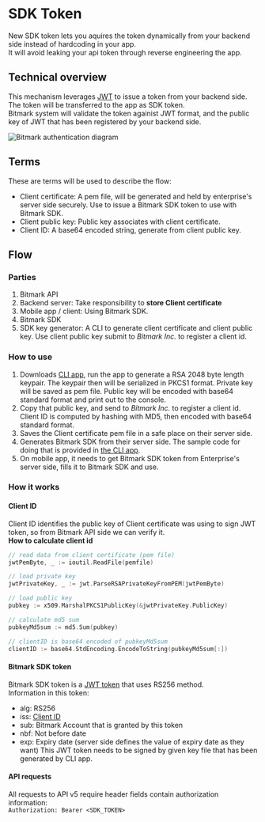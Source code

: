 # SDK Token

New SDK token lets you aquires the token dynamically from your backend side instead of hardcoding in your app.  
It will avoid leaking your api token through reverse engineering the app.

## Technical overview
This mechanism leverages [JWT](https://jwt.io) to issue a token from your backend side. The token will be transferred to the app as SDK token.  
Bitmark system will validate the token againist JWT format, and the public key of JWT that has been registered by your backend side.

![Bitmark authentication diagram](images/authentication_flowchart.png)

## Terms
These are terms will be used to describe the flow:
* Client certificate: A pem file, will be generated and held by enterprise's server side securely. Use to issue a Bitmark SDK token to use with Bitmark SDK.
* Client public key: Public key associates with client certificate.
* Client ID: A base64 encoded string, generate from client public key.

## Flow
### Parties
1. Bitmark API
3. Backend server: Take responsibility to **store Client certificate**
4. Mobile app / client: Using Bitmark SDK.
5. Bitmark SDK
6. SDK key generator: A CLI to generate client certificate and client public key. Use client public key submit to *Bitmark Inc.* to register a client id.

### How to use
1. Downloads [CLI app](https://github.com/bitmark-inc/sdk-key-generator), run the app to generate a RSA 2048 byte length keypair. The keypair then will be serialized in PKCS1 format. Private key will be saved as pem file. Public key will be encoded with base64 standard format and print out to the console.
2. Copy that public key, and send to *Bitmark Inc.* to register a client id. Client ID is computed by hashing with MD5, then encoded with base64 standard format.
3. Saves the Client certificate pem file in a safe place on their server side.
4. Generates Bitmark SDK from their server side. The sample code for doing that is provided in [the CLI app](https://github.com/bitmark-inc/sdk-key-generator/blob/develop/main.go#L47).
5. On mobile app, it needs to get Bitmark SDK token from Enterprise's server side, fills it to Bitmark SDK and use.

### How it works

#### Client ID
Client ID identifies the public key of Client certificate was using to sign JWT token, so from Bitmark API side we can verify it.  
**How to calculate client id**
``` go
// read data from client certificate (pem file)
jwtPemByte, _ := ioutil.ReadFile(pemfile)

// load private key
jwtPrivateKey, _ := jwt.ParseRSAPrivateKeyFromPEM(jwtPemByte)

// load public key
pubkey := x509.MarshalPKCS1PublicKey(&jwtPrivateKey.PublicKey)

// calculate md5 sum
pubkeyMd5sum := md5.Sum(pubkey)

// clientID is base64 encoded of pubkeyMd5sum
clientID := base64.StdEncoding.EncodeToString(pubkeyMd5sum[:])
```

#### Bitmark SDK token
Bitmark SDK token is a [JWT token](http://self-issued.info/docs/draft-ietf-oauth-json-web-token.html) that uses RS256 method.  
Information in this token:
* alg: RS256
* iss: [Client ID](#client-id)
* sub: Bitmark Account that is granted by this token
* nbf: Not before date
* exp: Expiry date (server side defines the value of expiry date as they want)
This JWT token needs to be signed by given key file that has been generated by CLI app.  

#### API requests
All requests to API v5 require header fields contain authorization information:  
```Authorization: Bearer <SDK_TOKEN>```